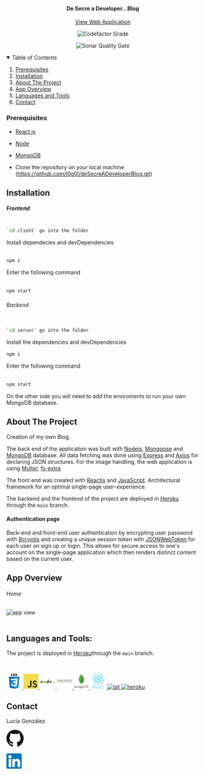 
<!-- PROJECT LOGO -->

<br  />

<p  align="center">

<h4  align="center">De Secre a Developer...Blog</h4>

 <p align="center">
    <a href="https://desecreadeveloperblog.herokuapp.com//">View Web Application</a>
  </p>
  <p align="center">
<img src="https://www.codefactor.io/repository/github/l0g0l/desecreadeveloperblog/badge" alt="Codefactor Grade">
</p>
<p align="center">
<img src="https://sonarcloud.io/api/project_badges/measure?project=l0g0l_deSecreADeveloperBlog&metric=alert_status" alt="Sonar Quality Gate">
</p>

<!-- TABLE OF CONTENTS -->

<details  open="open">

<summary>Table of Contents</summary>

<ol>

<li><a  href="#prerequisites">Prerequisites</a></li>

<li><a  href="#installation">Installation</a></li>

<li><a  href="#about-the-project">About The Project</a></li>

<li><a  href="#app-overview">App Overview</a></li>

<li><a  href="#languages-and-tools">Languages and Tools</a></li>

<li><a  href="#contact">Contact</a></li>

</ol>

</details>

  
### Prerequisites
 
-  [React js](https://es.reactjs.org/)
-  [Node](https://nodejs.org/en/)

-  [MongoDB](https://www.mongodb.com/es)

- Clone the repository on your local machine (https://github.com/l0g0l/deSecreADeveloperBlog.git)

  
## Installation

##### Frontend

```sh

`cd client` go into the folder
```

Install dependecies and devDependencies

```sh

npm i
```

Enter the following command

```sh

npm start
```
###### Backend
```sh

`cd server` go into the folder
```
Install the dependencies and devDependencies 

```sh
npm i
```
Enter the following command

```sh

npm start
```
On the other side you will need to add the enviroments to run your own MongoDB database.


<!-- ABOUT THE PROJECT -->

## About The Project

Creation of my own Blog.  

The back end of the application was built with [Nodejs](https://nodejs.org/), [Mongoose](https://mongoosejs.com/) and [MongoDB](https://www.mongodb.com/) database. All data fetching was done using [Express](https://expressjs.com/) and [Axios](https://github.com/axios/axios) for declaring JSON structures. For the image handling, the web application is using [Multer](https://www.npmjs.com/package/multer), [fs-extra](https://www.npmjs.com/package/fs-extra)  

The front end was created with [Reactjs](https://es.reactjs.org/) and [JavaScript](https://developer.mozilla.org/es/docs/Web/JavaScript). Architectural framework for an optimal single-page user-experience.

The backend and the frontend of the project are deployed in [Heroku](https://id.heroku.com/) through the `main` branch.

#### Authentication page
Back-end and front-end user authentication  by encrypting user password with [Bcryptjs](https://www.npmjs.com/package/bcryptjs) and creating a unique session token with [JSONWebToken](https://www.npmjs.com/package/jsonwebtoken) for each user on sign up or login. This allows for secure access to one's account on the single-page application which then renders distinct content based on the current user.



<!-- APP OVERVIEW -->
## App Overview

###### Home

<img  src="client/public/img/app.gif"  alt="app view"  >

<br>

<br>

<!-- ACKNOWLEDGEMENTS -->

## Languages and Tools:

The project is deployed in [Heroku](https://id.heroku.com/)through the `main` branch.



<br>

<p  align="left">


<a  href="https://www.w3schools.com/css/"  target="_blank">

<img  src="https://raw.githubusercontent.com/devicons/devicon/master/icons/css3/css3-original-wordmark.svg"  alt="css3"  width="40"  height="40"/>

</a>

<a  href="https://developer.mozilla.org/en-US/docs/Web/JavaScript"  target="_blank">

<img  src="https://raw.githubusercontent.com/devicons/devicon/master/icons/javascript/javascript-original.svg"  alt="javascript"  width="40"  height="40"/>

</a>

<a  href="https://nodejs.org"  target="_blank">

<img  src="https://raw.githubusercontent.com/devicons/devicon/master/icons/nodejs/nodejs-original-wordmark.svg"  alt="nodejs"  width="40"  height="40"/>

</a>

<a  href="https://expressjs.com"  target="_blank">

<img  src="https://raw.githubusercontent.com/devicons/devicon/master/icons/express/express-original-wordmark.svg"  alt="express"  width="40"  height="40"/>

</a>
<a  href="https://www.mongodb.com/"  target="_blank">

<img  src="https://raw.githubusercontent.com/devicons/devicon/master/icons/mongodb/mongodb-original-wordmark.svg"  alt="mongodb"  width="40"  height="40"/>

</a>


<a  href="https://reactjs.org/"  target="_blank">

<img  src="https://raw.githubusercontent.com/devicons/devicon/master/icons/react/react-original-wordmark.svg"  alt="react"  width="40"  height="40"/>

</a>

<a  href="https://git-scm.com/"  target="_blank">

<img  src="https://www.vectorlogo.zone/logos/git-scm/git-scm-icon.svg"  alt="git"  width="40"  height="40"/>

</a>

<a  href="https://www.heroku.com/home"  target="_blank">

<img  src="https://www.nicepng.com/png/full/223-2233246_heroku-logo-salesforce-heroku.png"  alt="heroku"  width="40"  height="40"/>

</a>

</p>

<!-- CONTACT -->
## Contact

Lucía González

[<img src="https://github.com/l0g0l/hackathonmwc/raw/main/src/images/GitHub.png" width=45px heigth=45px>](https://github.com/l0g0l)

[<img src="https://github.com/l0g0l/hackathonmwc/raw/main/src/images/linkedin.png" width=40px heigth=40px>](https://www.linkedin.com/in/luciagonzalezlara)